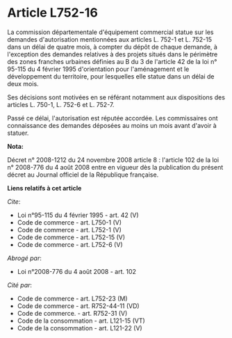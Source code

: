 # Article L752-16

La commission départementale d'équipement commercial statue sur les demandes d'autorisation mentionnées aux articles L. 752-1
et L. 752-15 dans un délai de quatre mois, à compter du dépôt de chaque demande, à l'exception des demandes relatives à des
projets situés dans le périmètre des zones franches urbaines définies au B du 3 de l'article 42 de la loi n° 95-115 du 4
février 1995 d'orientation pour l'aménagement et le développement du territoire, pour lesquelles elle statue dans un délai de
deux mois. 

Ses décisions sont motivées en se référant notamment aux dispositions des articles L. 750-1, L. 752-6 et L. 752-7. 

Passé ce délai, l'autorisation est réputée accordée. Les commissaires ont connaissance des demandes déposées au moins un mois
avant d'avoir à statuer.

**Nota:**

Décret n° 2008-1212 du 24 novembre 2008 article 8 : l'article 102 de la loi n° 2008-776 du 4 août 2008 entre en vigueur dès
la publication du présent décret au Journal officiel de la République française.

**Liens relatifs à cet article**

_Cite_:

  - Loi n°95-115 du 4 février 1995 - art. 42 (V)
  - Code de commerce - art. L750-1 (V)
  - Code de commerce - art. L752-1 (V)
  - Code de commerce - art. L752-15 (V)
  - Code de commerce - art. L752-6 (V)

_Abrogé par_:

  - Loi n°2008-776 du 4 août 2008 - art. 102

_Cité par_:

  - Code de commerce - art. L752-23 (M)
  - Code de commerce - art. R752-44-11 (VD)
  - Code de commerce. - art. R752-31 (V)
  - Code de la consommation - art. L121-15 (VT)
  - Code de la consommation - art. L121-22 (V)
